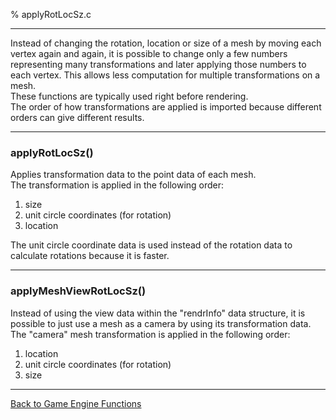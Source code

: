 % applyRotLocSz.c

---

Instead of changing the rotation, location or size of a mesh by moving each vertex again and again, it is possible to change only a few numbers representing many transformations and later applying those numbers to each vertex. This allows less computation for multiple transformations on a mesh.  
These functions are typically used right before rendering.  
The order of how transformations are applied is imported because different orders can give different results.

---

### applyRotLocSz()
Applies transformation data to the point data of each mesh.  
The transformation is applied in the following order:  
1) size  
2) unit circle coordinates (for rotation)  
3) location  
  
The unit circle coordinate data is used instead of the rotation data to calculate rotations because it is faster.

---

### applyMeshViewRotLocSz()
Instead of using the view data within the "rendrInfo" data structure, it is possible to just use a mesh as a camera by using its transformation data.  
The "camera" mesh transformation is applied in the following order:  
1) location  
2) unit circle coordinates (for rotation)  
3) size  

---

[Back to Game Engine Functions](index.html)

